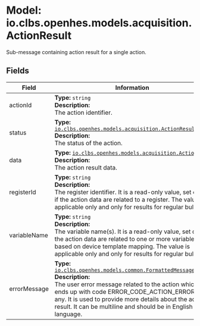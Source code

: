 # Model: io.clbs.openhes.models.acquisition.ActionResult

Sub-message containing action result for a single action.

## Fields

| Field | Information |
| --- | --- |
| actionId | <b>Type:</b> `string`<br><b>Description:</b><br>The action identifier. |
| status | <b>Type:</b> [`io.clbs.openhes.models.acquisition.ActionResultCode`](enum-io-clbs-openhes-models-acquisition-actionresultcode.md)<br><b>Description:</b><br>The status of the action. |
| data | <b>Type:</b> [`io.clbs.openhes.models.acquisition.ActionData`](model-io-clbs-openhes-models-acquisition-actiondata.md)<br><b>Description:</b><br>The action result data. |
| registerId | <b>Type:</b> `string`<br><b>Description:</b><br>The register identifier. It is a read-only value, set only if the action data are related to a register. The value is applicable only and only for results for regular bulks. |
| variableName | <b>Type:</b> `string`<br><b>Description:</b><br>The variable name(s). It is a read-only value, set only if the action data are related to one or more variables based on device template mapping. The value is applicable only and only for results for regular bulks. |
| errorMessage | <b>Type:</b> [`io.clbs.openhes.models.common.FormattedMessage`](model-io-clbs-openhes-models-common-formattedmessage.md)<br><b>Description:</b><br>The user error message related to the action which ends up with code ERROR_CODE_ACTION_ERROR, if any. It is used to provide more details about the action result. It can be multiline and should be in English language. |

